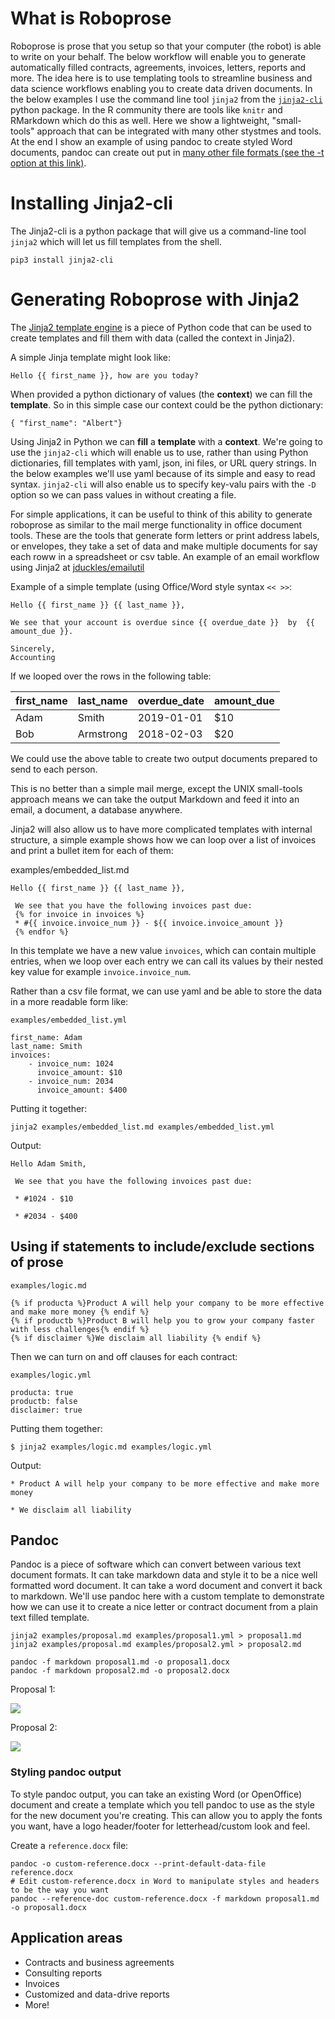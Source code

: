 # What is Roboprose

Roboprose is prose that you setup so that your computer (the robot) is able to write on your behalf. The below workflow
will enable you to generate automatically filled contracts, agreements, invoices, letters, reports and more. 
The idea here is to use templating tools to streamline business and data science workflows enabling you to create data driven 
documents. In the below examples I use the command line tool `jinja2` from the [`jinja2-cli`](https://pypi.org/project/jinja2-cli/) python package. In the R community there are tools like `knitr` and RMarkdown which do this as well. Here we show a lightweight, "small-tools" approach that can be integrated with many other stystmes and tools. At the end I show an example of using pandoc to create styled Word documents, pandoc can create out put in [many other file formats (see the -t option at this link)](https://pandoc.org/MANUAL.html#general-options). 

# Installing Jinja2-cli

The Jinja2-cli is a python package that will give us a command-line tool `jinja2` which will let us fill templates from the shell.

```
pip3 install jinja2-cli 
```

# Generating Roboprose with Jinja2

The [Jinja2 template engine](http://jinja.pocoo.org/docs/2.10/templates/) is a piece of Python
code that can be used to create templates and fill them with data (called the context in Jinja2). 

A simple Jinja template might look like:

```
Hello {{ first_name }}, how are you today?
```

When provided a python dictionary of values (the **context**) we can fill the **template**. So in this 
simple case our context could be the python dictionary:

```
{ "first_name": "Albert"}
```

Using Jinja2 in Python we can **fill** a **template** with a **context**. We're going to use the `jinja2-cli` which will 
enable us to use, rather than using Python dictionaries, fill templates with yaml, json, ini files, or URL 
query strings. In the below examples we'll use yaml because of its simple and easy to read syntax. `jinja2-cli` will also enable us to specify key-valu pairs with the `-D` option so we can pass values in without creating a file. 


For simple applications, it can be useful to think of this ability to generate roboprose
as similar to the mail merge functionality in office document tools. These are the tools that generate
form letters or print address labels, or envelopes, they take a set of data and make multiple documents
for say each roww in a spreadsheet or csv table. An example of an email workflow using Jinja2 at [jduckles/emailutil](https://github.com/jduckles/emailutil)

Example of a simple template (using Office/Word style syntax `<< >>`:
```
Hello {{ first_name }} {{ last_name }},

We see that your account is overdue since {{ overdue_date }}  by  {{ amount_due }}.

Sincerely,
Accounting
```

If we looped over the rows in the following table:

| first_name | last_name | overdue_date | amount_due |
| -- | ----- | -------- | ------------ | 
| Adam | Smith | 2019-01-01 | $10 |
| Bob | Armstrong | 2018-02-03| $20 |

We could use the above table to create two output documents prepared to send to each person.

This is no better than a simple mail merge, except the UNIX small-tools approach means we can take the output Markdown and feed it into an email, a document, a database anywhere. 

Jinja2 will also allow us to have more complicated templates with internal structure, a simple example 
shows how we can loop over a list of invoices and print a bullet item for each of them:

examples/embedded_list.md
```
Hello {{ first_name }} {{ last_name }},

 We see that you have the following invoices past due:
 {% for invoice in invoices %}
 * #{{ invoice.invoice_num }} - ${{ invoice.invoice_amount }}
 {% endfor %}
```


In this template we have a new value `invoices`, which can contain multiple entries, when we loop over each entry we can call 
its values by their nested key value for example `invoice.invoice_num`. 

Rather than a csv file format, we can use yaml and be able to store the data in a more readable form like:

`examples/embedded_list.yml`
```
first_name: Adam
last_name: Smith
invoices:
    - invoice_num: 1024
      invoice_amount: $10
    - invoice_num: 2034
      invoice_amount: $400
```

Putting it together:

```
jinja2 examples/embedded_list.md examples/embedded_list.yml
```

Output:

```
Hello Adam Smith,

 We see that you have the following invoices past due:

 * #1024 - $10

 * #2034 - $400
```

## Using if statements to include/exclude sections of prose

`examples/logic.md`
```
{% if producta %}Product A will help your company to be more effective and make more money {% endif %}
{% if productb %}Product B will help you to grow your company faster with less challenges{% endif %}
{% if disclaimer %}We disclaim all liability {% endif %}

```
Then we can turn on and off clauses for each contract:

`examples/logic.yml`
```
producta: true
productb: false
disclaimer: true
```

Putting them together:
```
$ jinja2 examples/logic.md examples/logic.yml
```

Output: 

```
* Product A will help your company to be more effective and make more money

* We disclaim all liability
```

## Pandoc

Pandoc is a piece of software which can convert between various text document formats. It can take markdown data and style
it to be a nice well formatted word document. It can take a word document and convert it back to markdown. We'll use pandoc
here with a custom template to demonstrate how we can use it to create a nice letter or contract document from a plain text
filled template.

```
jinja2 examples/proposal.md examples/proposal1.yml > proposal1.md
jinja2 examples/proposal.md examples/proposal2.yml > proposal2.md

pandoc -f markdown proposal1.md -o proposal1.docx
pandoc -f markdown proposal2.md -o proposal2.docx
```

Proposal 1:

![](https://jduckles-dropshare.s3-us-west-2.amazonaws.com/Screen-Shot-2019-05-23-16-46-17.86.png)

Proposal 2:

![](https://jduckles-dropshare.s3-us-west-2.amazonaws.com/Screen-Shot-2019-05-23-16-47-13.46.png)


### Styling pandoc output

To style pandoc output, you can take an existing Word (or OpenOffice) document and create a template which you tell pandoc to use as the style for the new document you're creating. This can allow you to apply the fonts you want, have a logo header/footer for letterhead/custom look and feel.

Create a `reference.docx` file:

```
pandoc -o custom-reference.docx --print-default-data-file reference.docx
# Edit custom-reference.docx in Word to manipulate styles and headers to be the way you want
pandoc --reference-doc custom-reference.docx -f markdown proposal1.md -o proposal1.docx
```

## Application areas

* Contracts and business agreements
* Consulting reports
* Invoices
* Customized and data-drive reports
* More!
